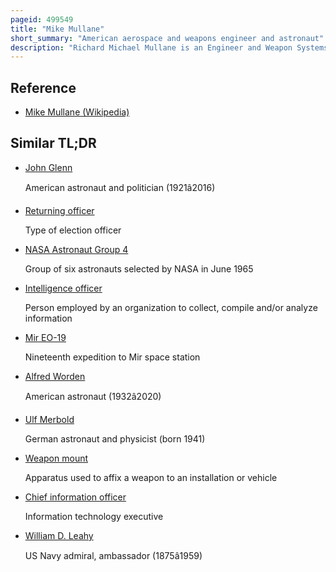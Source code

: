 ```yaml
---
pageid: 499549
title: "Mike Mullane"
short_summary: "American aerospace and weapons engineer and astronaut"
description: "Richard Michael Mullane is an Engineer and Weapon Systems Officer, a retired Usaf Officer, and a former Nasa Astronaut. During his Career he flew as a Mission Specialist on the sts-41-d sts-27 and sts-36."
---
```


## Reference

- [Mike Mullane (Wikipedia)](https://en.wikipedia.org/?curid=499549)

## Similar TL;DR

- [John Glenn](/tldr/en/john-glenn)

  American astronaut and politician (1921â2016)

- [Returning officer](/tldr/en/returning-officer)

  Type of election officer

- [NASA Astronaut Group 4](/tldr/en/nasa-astronaut-group-4)

  Group of six astronauts selected by NASA in June 1965

- [Intelligence officer](/tldr/en/intelligence-officer)

  Person employed by an organization to collect, compile and/or analyze information

- [Mir EO-19](/tldr/en/mir-eo-19)

  Nineteenth expedition to Mir space station

- [Alfred Worden](/tldr/en/alfred-worden)

  American astronaut (1932â2020)

- [Ulf Merbold](/tldr/en/ulf-merbold)

  German astronaut and physicist (born 1941)

- [Weapon mount](/tldr/en/weapon-mount)

  Apparatus used to affix a weapon to an installation or vehicle

- [Chief information officer](/tldr/en/chief-information-officer)

  Information technology executive

- [William D. Leahy](/tldr/en/william-d-leahy)

  US Navy admiral, ambassador (1875â1959)
